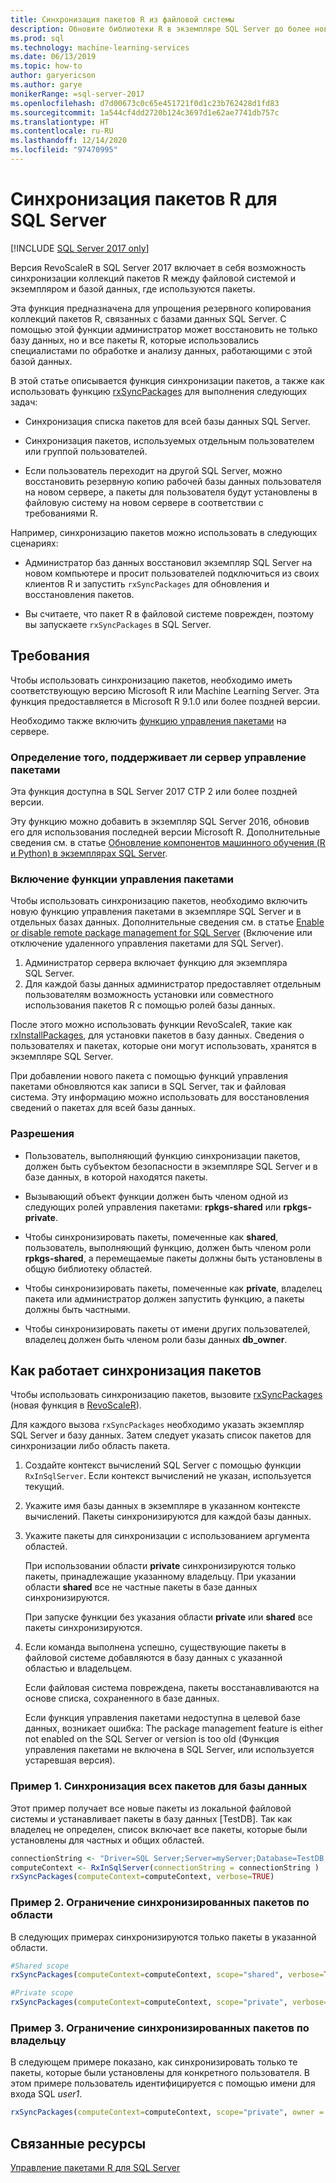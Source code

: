 ```yaml
---
title: Синхронизация пакетов R из файловой системы
description: Обновите библиотеки R в экземпляре SQL Server до более новых версий, установленных в файловой системе.
ms.prod: sql
ms.technology: machine-learning-services
ms.date: 06/13/2019
ms.topic: how-to
author: garyericson
ms.author: garye
monikerRange: =sql-server-2017
ms.openlocfilehash: d7d00673c0c65e451721f0d1c23b762428d1fd83
ms.sourcegitcommit: 1a544cf4dd2720b124c3697d1e62ae7741db757c
ms.translationtype: HT
ms.contentlocale: ru-RU
ms.lasthandoff: 12/14/2020
ms.locfileid: "97470995"
---
```

# <a name="r-package-synchronization-for-sql-server"></a>Синхронизация пакетов R для SQL Server
[!INCLUDE [SQL Server 2017 only](../../includes/applies-to-version/sqlserver2017-only.md)]

Версия RevoScaleR в SQL Server 2017 включает в себя возможность синхронизации коллекций пакетов R между файловой системой и экземпляром и базой данных, где используются пакеты.

Эта функция предназначена для упрощения резервного копирования коллекций пакетов R, связанных с базами данных SQL Server. С помощью этой функции администратор может восстановить не только базу данных, но и все пакеты R, которые использовались специалистами по обработке и анализу данных, работающими с этой базой данных.

В этой статье описывается функция синхронизации пакетов, а также как использовать функцию [rxSyncPackages](/machine-learning-server/r-reference/revoscaler/rxsyncpackages) для выполнения следующих задач:

+ Синхронизация списка пакетов для всей базы данных SQL Server.

+ Синхронизация пакетов, используемых отдельным пользователем или группой пользователей.

+ Если пользователь переходит на другой SQL Server, можно восстановить резервную копию рабочей базы данных пользователя на новом сервере, а пакеты для пользователя будут установлены в файловую систему на новом сервере в соответствии с требованиями R.

Например, синхронизацию пакетов можно использовать в следующих сценариях:

+ Администратор баз данных восстановил экземпляр SQL Server на новом компьютере и просит пользователей подключиться из своих клиентов R и запустить `rxSyncPackages` для обновления и восстановления пакетов.

+ Вы считаете, что пакет R в файловой системе поврежден, поэтому вы запускаете `rxSyncPackages` в SQL Server.

## <a name="requirements"></a>Требования

Чтобы использовать синхронизацию пакетов, необходимо иметь соответствующую версию Microsoft R или Machine Learning Server. Эта функция предоставляется в Microsoft R 9.1.0 или более поздней версии. 

Необходимо также включить [функцию управления пакетами](r-package-how-to-enable-or-disable.md) на сервере.

### <a name="determine-whether-your-server-supports-package-management"></a>Определение того, поддерживает ли сервер управление пакетами

Эта функция доступна в SQL Server 2017 CTP 2 или более поздней версии.

Эту функцию можно добавить в экземпляр SQL Server 2016, обновив его для использования последней версии Microsoft R. Дополнительные сведения см. в статье [Обновление компонентов машинного обучения (R и Python) в экземплярах SQL Server](../install/upgrade-r-and-python.md).

### <a name="enable-the-package-management-feature"></a>Включение функции управления пакетами

Чтобы использовать синхронизацию пакетов, необходимо включить новую функцию управления пакетами в экземпляре SQL Server и в отдельных базах данных. Дополнительные сведения см. в статье [Enable or disable remote package management for SQL Server](r-package-how-to-enable-or-disable.md) (Включение или отключение удаленного управления пакетами для SQL Server).

1. Администратор сервера включает функцию для экземпляра SQL Server.
2. Для каждой базы данных администратор предоставляет отдельным пользователям возможность установки или совместного использования пакетов R с помощью ролей базы данных.

После этого можно использовать функции RevoScaleR, такие как [rxInstallPackages](/machine-learning-server/r-reference/revoscaler/rxinstallpackages), для установки пакетов в базу данных.  Сведения о пользователях и пакетах, которые они могут использовать, хранятся в экземпляре SQL Server. 

При добавлении нового пакета с помощью функций управления пакетами обновляются как записи в SQL Server, так и файловая система. Эту информацию можно использовать для восстановления сведений о пакетах для всей базы данных.

### <a name="permissions"></a>Разрешения

+ Пользователь, выполняющий функцию синхронизации пакетов, должен быть субъектом безопасности в экземпляре SQL Server и в базе данных, в которой находятся пакеты.

+ Вызывающий объект функции должен быть членом одной из следующих ролей управления пакетами: **rpkgs-shared** или **rpkgs-private**.

+ Чтобы синхронизировать пакеты, помеченные как **shared**, пользователь, выполняющий функцию, должен быть членом роли **rpkgs-shared**, а перемещаемые пакеты должны быть установлены в общую библиотеку областей.

+ Чтобы синхронизировать пакеты, помеченные как **private**, владелец пакета или администратор должен запустить функцию, а пакеты должны быть частными.

+ Чтобы синхронизировать пакеты от имени других пользователей, владелец должен быть членом роли базы данных **db_owner**.

## <a name="how-package-synchronization-works"></a>Как работает синхронизация пакетов

Чтобы использовать синхронизацию пакетов, вызовите [rxSyncPackages](/r-server/r-reference/revoscaler/rxsyncpackages) (новая функция в [RevoScaleR](/machine-learning-server/r-reference/revoscaler/revoscaler)). 

Для каждого вызова `rxSyncPackages` необходимо указать экземпляр SQL Server и базу данных. Затем следует указать список пакетов для синхронизации либо область пакета.

1. Создайте контекст вычислений SQL Server с помощью функции `RxInSqlServer`. Если контекст вычислений не указан, используется текущий.

2. Укажите имя базы данных в экземпляре в указанном контексте вычислений. Пакеты синхронизируются для каждой базы данных.

3. Укажите пакеты для синхронизации с использованием аргумента областей.

    При использовании области **private** синхронизируются только пакеты, принадлежащие указанному владельцу. При указании области **shared** все не частные пакеты в базе данных синхронизируются. 
    
    При запуске функции без указания области **private** или **shared** все пакеты синхронизируются.

4. Если команда выполнена успешно, существующие пакеты в файловой системе добавляются в базу данных с указанной областью и владельцем.

    Если файловая система повреждена, пакеты восстанавливаются на основе списка, сохраненного в базе данных.

    Если функция управления пакетами недоступна в целевой базе данных, возникает ошибка: The package management feature is either not enabled on the SQL Server or version is too old (Функция управления пакетами не включена в SQL Server, или используется устаревшая версия).

### <a name="example-1-synchronize-all-package-by-database"></a>Пример 1. Синхронизация всех пакетов для базы данных

Этот пример получает все новые пакеты из локальной файловой системы и устанавливает пакеты в базу данных [TestDB]. Так как владелец не определен, список включает все пакеты, которые были установлены для частных и общих областей.

```R
connectionString <- "Driver=SQL Server;Server=myServer;Database=TestDB;Trusted_Connection=True;"
computeContext <- RxInSqlServer(connectionString = connectionString )
rxSyncPackages(computeContext=computeContext, verbose=TRUE)
```

### <a name="example-2-restrict-synchronized-packages-by-scope"></a>Пример 2. Ограничение синхронизированных пакетов по области

В следующих примерах синхронизируются только пакеты в указанной области.

```R
#Shared scope
rxSyncPackages(computeContext=computeContext, scope="shared", verbose=TRUE)

#Private scope
rxSyncPackages(computeContext=computeContext, scope="private", verbose=TRUE)
```

### <a name="example-3-restrict-synchronized-packages-by-owner"></a>Пример 3. Ограничение синхронизированных пакетов по владельцу

В следующем примере показано, как синхронизировать только те пакеты, которые были установлены для конкретного пользователя. В этом примере пользователь идентифицируется с помощью имени для входа SQL *user1*.

```R
rxSyncPackages(computeContext=computeContext, scope="private", owner = "user1", verbose=TRUE))
```

## <a name="related-resources"></a>Связанные ресурсы

[Управление пакетами R для SQL Server](install-additional-r-packages-on-sql-server.md)